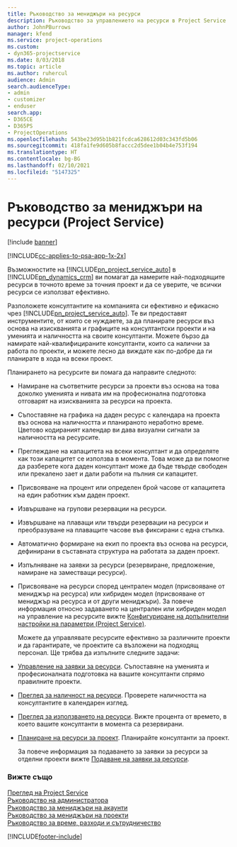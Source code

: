 ```yaml
---
title: Ръководство за мениджъри на ресурси
description: Ръководство за управлението на ресурси в Project Service
author: JohnPBurrows
manager: kfend
ms.service: project-operations
ms.custom:
- dyn365-projectservice
ms.date: 8/03/2018
ms.topic: article
ms.author: ruhercul
audience: Admin
search.audienceType:
- admin
- customizer
- enduser
search.app:
- D365CE
- D365PS
- ProjectOperations
ms.openlocfilehash: 543be23d95b1b821fcdca628612d03c343fd5b06
ms.sourcegitcommit: 418fa1fe9d605b8faccc2d5dee1b04b4e753f194
ms.translationtype: HT
ms.contentlocale: bg-BG
ms.lasthandoff: 02/10/2021
ms.locfileid: "5147325"
---
```

# <a name="resource-manager-guide-project-service"></a>Ръководство за мениджъри на ресурси (Project Service)

[!include [banner](../includes/psa-now-project-operations.md)]

[!INCLUDE[cc-applies-to-psa-app-1x-2x](../includes/cc-applies-to-psa-app-1x-2x.md)]

Възможностите на [!INCLUDE[pn_project_service_auto](../includes/pn-project-service-auto.md)] в [!INCLUDE[pn_dynamics_crm](../includes/pn-dynamics-crm.md)] ви помагат да намерите най-подходящите ресурси в точното време за точния проект и да се уверите, че всички ресурси се използват ефективно.  
  
 Разположете консултантите на компанията си ефективно и ефикасно чрез [!INCLUDE[pn_project_service_auto](../includes/pn-project-service-auto.md)]. Те ви предоставят инструментите, от които се нуждаете, за да планирате ресурси въз основа на изискванията и графиците на консултантски проекти и на уменията и наличността на своите консултанти. Можете бързо да намирате най-квалифицираните консултанти, които са налични за работа по проекти, и можете лесно да виждате как по-добре да ги планирате в хода на всеки проект.  
  
 Планирането на ресурсите ви помага да направите следното:  
  
- Намиране на съответните ресурси за проекти въз основа на това доколко уменията и нивата им на професионална подготовка отговарят на изискванията за ресурси на проекта.  
  
- Съпоставяне на графика на даден ресурс с календара на проекта въз основа на наличността и планираното неработно време. Цветово кодираният календар ви дава визуални сигнали за наличността на ресурсите.  
  
- Преглеждане на капацитета на всеки консултант и да определяте как този капацитет се използва в момента. Това може да ви помогне да разберете кога даден консултант може да бъде твърде свободен или прекалено зает и дали работи на пълния си капацитет.  
  
- Присвояване на процент или определен брой часове от капацитета на един работник към даден проект.  
  
- Извършване на групови резервации на ресурси.  
  
- Извършване на плаващи или твърди резервации на ресурси и преобразуване на плаващите часове във фиксирани с една стъпка.  
  
- Автоматично формиране на екип по проекта въз основа на ресурси, дефинирани в съставната структура на работата за даден проект.  
  
- Изпълняване на заявки за ресурси (резервиране, предложение, намиране на заместващи ресурси).  
  
- Присвояване на ресурси според централен модел (присвояване от мениджър на ресурса) или хибриден модел (присвояване от мениджър на ресурса и от други мениджъри). За повече информация относно задаването на централен или хибриден модел на управление на ресурсите вижте [Конфигуриране на допълнителни настройки на параметри (Project Service)](../psa/configure-additional-parameters-settings.md).  
  
  Можете да управлявате ресурсите ефективно за различните проекти и да гарантирате, че проектите са възложени на подходящ персонал. Ще трябва да изпълните следните задачи:  
  
- [Управление на заявки за ресурси](../psa/manage-resource-requests.md). Съпоставяне на уменията и професионалната подготовка на вашите консултанти спрямо правилните проекти.  
  
- [Преглед за наличност на ресурси](../psa/view-resource-availability.md). Проверете наличността на консултантите в календарен изглед.  
  
- [Преглед за използването на ресурси](../psa/view-resource-utilization.md). Вижте процента от времето, в което вашите консултанти в момента са резервирани.  
  
- [Планиране на ресурси за проект](../psa/schedule-resources-project.md). Планирайте консултанти за проект.  
  
  За повече информация за подаването за заявки за ресурси за отделни проекти вижте [Подаване на заявки за ресурси](../psa/submit-resource-requests.md).  
  
### <a name="see-also"></a>Вижте също  
 [Преглед на Project Service](../psa/overview.md)   
 [Ръководство на администратора](../psa/admin-guide.md)   
 [Ръководство за мениджъри на акаунти](../psa/account-manager-guide.md)   
 [Ръководство за мениджъри на проекти](../psa/project-manager-guide.md)   
 [Ръководство за време, разходи и сътрудничество](../psa/time-expense-collaboration-guide.md)


[!INCLUDE[footer-include](../includes/footer-banner.md)]